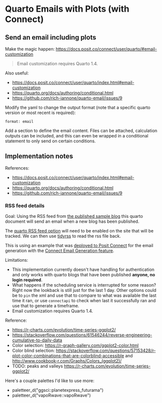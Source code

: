 # Quarto Emails with Plots (with Connect)

## Send an email including plots

Make the magic happen: <https://docs.posit.co/connect/user/quarto/#email-customization> 

> Email customization requires Quarto 1.4.

Also useful: 

- <https://docs.posit.co/connect/user/quarto/index.html#email-customization> 
- <https://quarto.org/docs/authoring/conditional.html> 
- <https://github.com/rich-iannone/quarto-email/issues/9> 

Modify the yaml to change the output format (note that a specific quarto version or most recent is required): 

```
format: email
```

Add a section to define the email content. Files can be attached, calculation outputs can be included, and this can even be wrapped in a conditional statement to only send on certain conditions. 

## Implementation notes

References: 

- <https://docs.posit.co/connect/user/quarto/index.html#email-customization> 
- <https://quarto.org/docs/authoring/conditional.html> 
- <https://github.com/rich-iannone/quarto-email/issues/9> 

### RSS feed details

Goal: Using the RSS feed from [the published sample blog](https://colorado.posit.co/rsc/connect/#/apps/1561d39e-977a-4e5c-9e73-857860b3d076/access) this quarto document will send an email when a new blog has been published. 

The [quarto RSS feed option](https://quarto.org/docs/websites/website-blog.html#rss-feed) will need to be enabled on the site that will be tracked. We can then use [tidyrss](https://robertmyles.github.io/tidyRSS/) to read the rss file back. 

This is using an example that was [deployed to Posit Connect](https://quarto.org/docs/publishing/rstudio-connect.html#publish-command) for the email generation with the [Connect Email Generation feature](https://quarto.org/docs/prerelease/1.4/email.html). 

Limitations: 

- This implementation currently doesn't have handling for authentication and only works with quarto blogs that have been published **anyone, no login required**. 
- What happens if the scheduling service is interrupted for some reason? Right now the lookback is still just for the last 1 day. Other options could be to `pin` the xml and use that to compare to what was available the last time it ran, or use `connectapi` to check when last it successfully ran and use that to generate a timeframe. 
- Email customization requires Quarto 1.4.

Reference: 

- <https://r-charts.com/evolution/time-series-ggplot2/> 
- <https://stackoverflow.com/questions/61546244/reverse-engineering-cumulative-to-daily-data> 
- Color selection: <https://r-graph-gallery.com/ggplot2-color.html> 
- Color blind selection: <https://stackoverflow.com/questions/57153428/r-plot-color-combinations-that-are-colorblind-accessible> and <http://www.cookbook-r.com/Graphs/Colors_(ggplot2)/> 
- TODO: peaks and valleys <https://r-charts.com/evolution/time-series-ggplot2/> 

Here's a couple palettes I'd like to use more: 

- paletteer_d("ggsci::planetexpress_futurama")
- paletteer_d("vapoRwave::vapoRwave")

